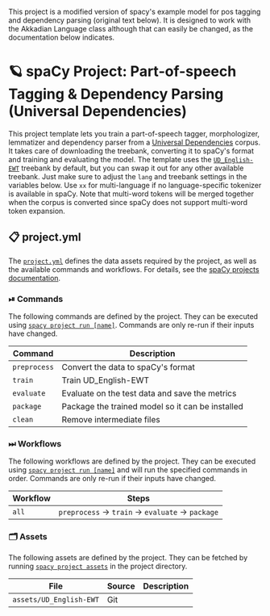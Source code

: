 <!-- SPACY PROJECT: AUTO-GENERATED DOCS START (do not remove) -->

This project is a modified version of spacy's example model for pos tagging and dependency parsing (original text below). It is designed to work with the Akkadian Language class although that can easily be changed, as the documentation below indicates.

# 🪐 spaCy Project: Part-of-speech Tagging & Dependency Parsing (Universal Dependencies)

This project template lets you train a part-of-speech tagger, morphologizer, lemmatizer and dependency parser from a [Universal Dependencies](https://universaldependencies.org/) corpus. It takes care of downloading the treebank, converting it to spaCy's format and training and evaluating the model. The template uses the [`UD_English-EWT`](https://github.com/UniversalDependencies/UD_English-EWT) treebank by default, but you can swap it out for any other available treebank. Just make sure to adjust the `lang` and treebank settings in the variables below. Use `xx` for multi-language if no language-specific tokenizer is available in spaCy. Note that multi-word tokens will be merged together when the corpus is converted since spaCy does not support multi-word token expansion.


## 📋 project.yml

The [`project.yml`](project.yml) defines the data assets required by the
project, as well as the available commands and workflows. For details, see the
[spaCy projects documentation](https://spacy.io/usage/projects).

### ⏯ Commands

The following commands are defined by the project. They
can be executed using [`spacy project run [name]`](https://spacy.io/api/cli#project-run).
Commands are only re-run if their inputs have changed.

| Command | Description |
| --- | --- |
| `preprocess` | Convert the data to spaCy's format |
| `train` | Train UD_English-EWT |
| `evaluate` | Evaluate on the test data and save the metrics |
| `package` | Package the trained model so it can be installed |
| `clean` | Remove intermediate files |

### ⏭ Workflows

The following workflows are defined by the project. They
can be executed using [`spacy project run [name]`](https://spacy.io/api/cli#project-run)
and will run the specified commands in order. Commands are only re-run if their
inputs have changed.

| Workflow | Steps |
| --- | --- |
| `all` | `preprocess` &rarr; `train` &rarr; `evaluate` &rarr; `package` |

### 🗂 Assets

The following assets are defined by the project. They can
be fetched by running [`spacy project assets`](https://spacy.io/api/cli#project-assets)
in the project directory.

| File | Source | Description |
| --- | --- | --- |
| `assets/UD_English-EWT` | Git |  |

<!-- SPACY PROJECT: AUTO-GENERATED DOCS END (do not remove) -->
